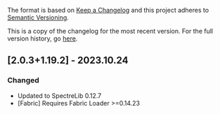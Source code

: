 The format is based on [Keep a Changelog](http://keepachangelog.com/en/1.0.0/) and this project adheres to [Semantic Versioning](http://semver.org/spec/v2.0.0.html).

This is a copy of the changelog for the most recent version. For the full version history, go [here](https://github.com/illusivesoulworks/elytrautilities/blob/1.19.x/CHANGELOG.md).

## [2.0.3+1.19.2] - 2023.10.24
### Changed
- Updated to SpectreLib 0.12.7
- [Fabric] Requires Fabric Loader >=0.14.23

